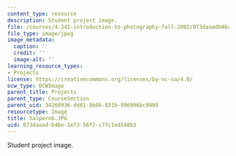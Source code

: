 ```yaml
---
content_type: resource
description: Student project image.
file: /courses/4-341-introduction-to-photography-fall-2002/073daaadb46e1e7356f2c77c1ed548b3_halpern6.JPG
file_type: image/jpeg
image_metadata:
  caption: ''
  credit: ''
  image-alt: ''
learning_resource_types:
- Projects
license: https://creativecommons.org/licenses/by-nc-sa/4.0/
ocw_type: OCWImage
parent_title: Projects
parent_type: CourseSection
parent_uid: 34260936-dd81-9b86-831b-996996bc9909
resourcetype: Image
title: halpern6.JPG
uid: 073daaad-b46e-1e73-56f2-c77c1ed548b3
---
```

Student project image.